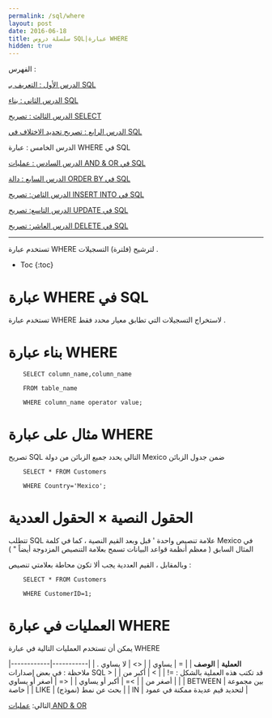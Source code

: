 ```yaml
---
permalink: /sql/where
layout: post
date: 2016-06-18
title: سلسلة دروس SQL|عبارة WHERE
hidden: true
---
```


الفهرس :

[الدرس الأول : التعريف بـ SQL](intro)

[الدرس الثاني : بناء SQL](build)

[الدرس الثالث : تصريح SELECT](select)

[الدرس الرابع : تصريح تحديد الاختلاف في SQL](select-distinct)

الدرس الخامس : عبارة WHERE في SQL

[الدرس السادس : عمليات AND & OR في SQL](and-or)

[الدرس السابع : دالة ORDER BY في SQL](order-by)

[الدرس الثامن: تصريح INSERT INTO في SQL](insert-into)

[الدرس التاسع: تصريح UPDATE في SQL](update)

[الدرس العاشر: تصريح DELETE في SQL](delete)

*****************



تستخدم عبارة WHERE لترشيح (فلترة) التسجيلات .

* Toc
{:toc}

# عبارة WHERE في SQL


تستخدم عبارة WHERE لاستخراج التسجيلات التي تطابق معيار محدد فقط .


# بناء عبارة WHERE 


        SELECT column_name,column_name

        FROM table_name

        WHERE column_name operator value;


# مثال على عبارة WHERE


تصريح SQL التالي يحدد جميع الزبائن من دولة Mexico ضمن جدول الزبائن


        SELECT * FROM Customers

        WHERE Country='Mexico';


# الحقول النصية × الحقول العددية


تتطلب SQL علامة تنصيص واحدة  '  قبل وبعد القيم النصية ، كما في كلمة Mexico في المثال السابق ( معظم أنظمة قواعد البيانات تسمح بعلامة التنصيص المزدوجة أيضاً " )


وبالمقابل ، القيم العددية يجب ألا تكون محاطة بعلامتي تنصيص :


        SELECT * FROM Customers

        WHERE CustomerID=1;


# العمليات في عبارة WHERE


يمكن أن تستخدم العمليات التالية في عبارة WHERE


|------------|-----------|
| **العملية**       |  **الوصف**         | 
| =    |    يساوي       |
| <> |     لا يساوي . ملاحظة : في بعض إصدارات SQL قد تكتب هذه العملية بالشكل : =!      | 
| >  | أكبر من     | 
|     <       | أصغر من |
|      >=      | أكبر أو يساوي |
|        <=    | أصغر أو يساوي |
|          BETWEEN  | بين مجموعة خاصة |
|    LIKE        | بحث عن نمط (نموذج) |
|    IN        | لتحديد قيم عديدة ممكنة في عمود |

التالي: [عمليات AND & OR](and-or)